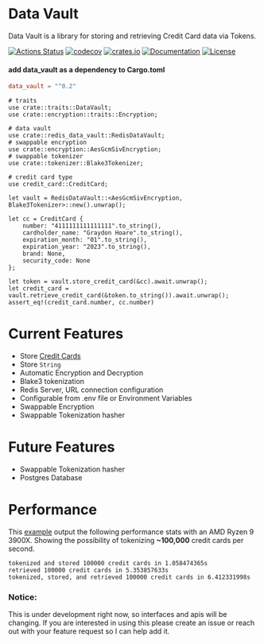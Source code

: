 # Data Vault


Data Vault is a library for storing and retrieving Credit Card data via Tokens.

[![Actions Status](https://github.com/chmoder/data_vault/workflows/Rust/badge.svg)](https://github.com/chmoder/data_vault/actions)
[![codecov](https://codecov.io/gh/chmoder/data_vault/branch/master/graph/badge.svg)](https://codecov.io/gh/chmoder/data_vault)
[![crates.io](https://meritbadge.herokuapp.com/data_vault)](https://crates.io/crates/data_vault)
[![Documentation](https://docs.rs/data_vault/badge.svg)](https://docs.rs/data_vault)
[![License](https://img.shields.io/crates/l/data_vault.svg)](https://img.shields.io/crates/l/data_vault.svg)


#### add data_vault as a dependency to Cargo.toml 
```toml
data_vault = "^0.2"
```

```rust,norun
# traits
use crate::traits::DataVault;
use crate::encryption::traits::Encryption;

# data vault
use crate::redis_data_vault::RedisDataVault;
# swappable encryption
use crate::encryption::AesGcmSivEncryption;
# swappable tokenizer
use crate::tokenizer::Blake3Tokenizer;

# credit card type
use credit_card::CreditCard;

let vault = RedisDataVault::<AesGcmSivEncryption, Blake3Tokenizer>::new().unwrap();

let cc = CreditCard {
    number: "4111111111111111".to_string(),
    cardholder_name: "Graydon Hoare".to_string(),
    expiration_month: "01".to_string(),
    expiration_year: "2023".to_string(),
    brand: None,
    security_code: None
};

let token = vault.store_credit_card(&cc).await.unwrap();
let credit_card = vault.retrieve_credit_card(&token.to_string()).await.unwrap();
assert_eq!(credit_card.number, cc.number)
```

# Current Features
- Store [Credit Cards](https://github.com/chmoder/credit_card)
- Store `String`
- Automatic Encryption and Decryption
- Blake3 tokenization
- Redis Server, URL connection configuration
- Configurable from .env file or Environment Variables
- Swappable Encryption
- Swappable Tokenization hasher

# Future Features
- Swappable Tokenization hasher
- Postgres Database

# Performance
This [example](https://github.com/chmoder/data_vault/blob/master/examples/benchmark.rs) output the following performance stats with an AMD Ryzen 9 3900X.
Showing the possibility of tokenizing **~100,000** credit cards per second.
```
tokenized and stored 100000 credit cards in 1.058474365s
retrieved 100000 credit cards in 5.353857633s
tokenized, stored, and retrieved 100000 credit cards in 6.412331998s
```

### Notice:
This is under development right now, so interfaces
and apis will be changing.  If you are interested
in using this please create an issue or reach out
with your feature request so I can help add it.